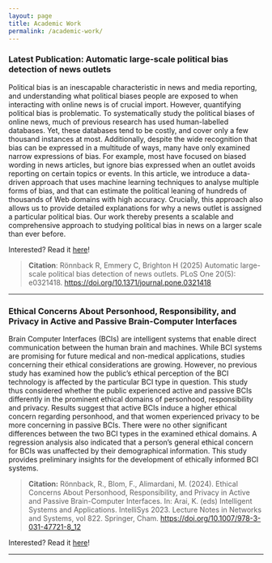 ```yaml
---
layout: page
title: Academic Work
permalink: /academic-work/
---
```


### Latest Publication: Automatic large-scale political bias detection of news outlets

Political bias is an inescapable characteristic in news and media reporting, and understanding what political biases people are exposed to when interacting with online news is of crucial import. However, quantifying political bias is problematic. To systematically study the political biases of online news, much of previous research has used human-labelled databases. Yet, these databases tend to be costly, and cover only a few thousand instances at most. Additionally, despite the wide recognition that bias can be expressed in a multitude of ways, many have only examined narrow expressions of bias. For example, most have focused on biased wording in news articles, but ignore bias expressed when an outlet avoids reporting on certain topics or events. In this article, we introduce a data-driven approach that uses machine learning techniques to analyse multiple forms of bias, and that can estimate the political leaning of hundreds of thousands of Web domains with high accuracy. Crucially, this approach also allows us to provide detailed explanations for why a news outlet is assigned a particular political bias. Our work thereby presents a scalable and comprehensive approach to studying political bias in news on a larger scale than ever before.

Interested? Read it [here](https://journals.plos.org/plosone/article?id=10.1371/journal.pone.0321418&?utm_id=plos111&utm_source=internal&utm_medium=email&utm_campaign=author)!

> **Citation**: Rönnback R, Emmery C, Brighton H (2025) Automatic large-scale political bias detection of news outlets. PLoS One 20(5): e0321418. https://doi.org/10.1371/journal.pone.0321418

---

### Ethical Concerns About Personhood, Responsibility, and Privacy in Active and Passive Brain-Computer Interfaces

Brain Computer Interfaces (BCIs) are intelligent systems that enable direct communication between the human brain and machines. While BCI systems are promising for future medical and non-medical applications, studies concerning their ethical considerations are growing. However, no previous study has examined how the public’s ethical perception of the BCI technology is affected by the particular BCI type in question. This study thus considered whether the public experienced active and passive BCIs differently in the prominent ethical domains of personhood, responsibility and privacy. Results suggest that active BCIs induce a higher ethical concern regarding personhood, and that women experienced privacy to be more concerning in passive BCIs. There were no other significant differences between the two BCI types in the examined ethical domains. A regression analysis also indicated that a person’s general ethical concern for BCIs was unaffected by their demographical information. This study provides preliminary insights for the development of ethically informed BCI systems.

> **Citation:** Rönnback, R., Blom, F., Alimardani, M. (2024). Ethical Concerns About Personhood, Responsibility, and Privacy in Active and Passive Brain-Computer Interfaces. In: Arai, K. (eds) Intelligent Systems and Applications. IntelliSys 2023. Lecture Notes in Networks and Systems, vol 822. Springer, Cham. https://doi.org/10.1007/978-3-031-47721-8_12

Interested? Read it [here]([https://journals.plos.org/plosone/article?id=10.1371/journal.pone.0321418&?utm_id=plos111&utm_source=internal&utm_medium=email&utm_campaign=author](https://link.springer.com/chapter/10.1007/978-3-031-47721-8_12))!

---
